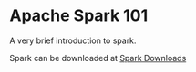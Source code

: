 # Apache Spark 101

A very brief introduction to spark.

Spark can be downloaded at [Spark Downloads](http://spark.apache.org/downloads.html)
